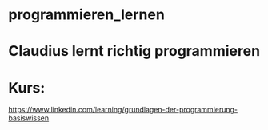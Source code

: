 # programmieren_lernen
# Claudius lernt richtig programmieren
# Kurs: 
https://www.linkedin.com/learning/grundlagen-der-programmierung-basiswissen
